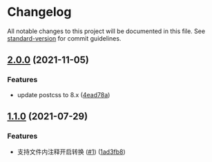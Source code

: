 # Changelog

All notable changes to this project will be documented in this file. See [standard-version](https://github.com/conventional-changelog/standard-version) for commit guidelines.

## [2.0.0](https://github.com/noyobo/postcss-units-transform/compare/v1.1.0...v2.0.0) (2021-11-05)


### Features

* update postcss to 8.x ([4ead78a](https://github.com/noyobo/postcss-units-transform/commit/4ead78a8dbb6c3ee038661c4fde19b487113a681))

## [1.1.0](https://github.com/noyobo/postcss-units-transform/compare/v1.0.1...v1.1.0) (2021-07-29)


### Features

* 支持文件内注释开启转换 ([#1](https://github.com/noyobo/postcss-units-transform/issues/1)) ([1ad3fb8](https://github.com/noyobo/postcss-units-transform/commit/1ad3fb854f2231f17d3021d26b5aaf4ad19608d1))
